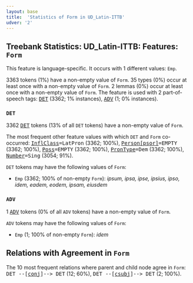 ```yaml
---
layout: base
title:  'Statistics of Form in UD_Latin-ITTB'
udver: '2'
---
```


## Treebank Statistics: UD_Latin-ITTB: Features: `Form`

This feature is language-specific.
It occurs with 1 different values: `Emp`.

3363 tokens (1%) have a non-empty value of `Form`.
35 types (0%) occur at least once with a non-empty value of `Form`.
2 lemmas (0%) occur at least once with a non-empty value of `Form`.
The feature is used with 2 part-of-speech tags: <tt><a href="la_ittb-pos-DET.html">DET</a></tt> (3362; 1% instances), <tt><a href="la_ittb-pos-ADV.html">ADV</a></tt> (1; 0% instances).

### `DET`

3362 <tt><a href="la_ittb-pos-DET.html">DET</a></tt> tokens (13% of all `DET` tokens) have a non-empty value of `Form`.

The most frequent other feature values with which `DET` and `Form` co-occurred: <tt><a href="la_ittb-feat-InflClass.html">InflClass</a></tt><tt>=LatPron</tt> (3362; 100%), <tt><a href="la_ittb-feat-Person-psor.html">Person[psor]</a></tt><tt>=EMPTY</tt> (3362; 100%), <tt><a href="la_ittb-feat-Poss.html">Poss</a></tt><tt>=EMPTY</tt> (3362; 100%), <tt><a href="la_ittb-feat-PronType.html">PronType</a></tt><tt>=Dem</tt> (3362; 100%), <tt><a href="la_ittb-feat-Number.html">Number</a></tt><tt>=Sing</tt> (3054; 91%).

`DET` tokens may have the following values of `Form`:

* `Emp` (3362; 100% of non-empty `Form`): <em>ipsum, ipsa, ipse, ipsius, ipso, idem, eadem, eodem, ipsam, eiusdem</em>

### `ADV`

1 <tt><a href="la_ittb-pos-ADV.html">ADV</a></tt> tokens (0% of all `ADV` tokens) have a non-empty value of `Form`.

`ADV` tokens may have the following values of `Form`:

* `Emp` (1; 100% of non-empty `Form`): <em>idem</em>

## Relations with Agreement in `Form`

The 10 most frequent relations where parent and child node agree in `Form`:
<tt>DET --[<tt><a href="la_ittb-dep-conj.html">conj</a></tt>]--> DET</tt> (12; 60%),
<tt>DET --[<tt><a href="la_ittb-dep-csubj.html">csubj</a></tt>]--> DET</tt> (2; 100%).

